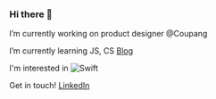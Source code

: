 ### Hi there 👋

I’m currently working on product designer @Coupang

I’m currently learning JS, CS 
[Blog](https://ireneworks.gitbook.io/saltberry/)

I'm interested in <img alt="Swift" src="https://img.shields.io/badge/swift-%23FA7343.svg?style=for-the-badge&logo=swift&logoColor=white"/>

Get in touch! [LinkedIn](https://www.linkedin.com/in/ireneworks/)
